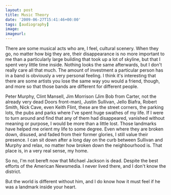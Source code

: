 ```yaml
---
layout: post
title: Music Theory
date: '2009-06-27T15:41:46+00:00'
tags: [audiography]
image:
imageurl:
---
```


There are some musical acts who are, I feel, cultural scenery. When they go, no matter how big they are, their disappearance is no more important to me than a particularly large building that took up a lot of skyline, but that I spent very little time inside. Nothing looks the same afterwards, but I don't really care all that much. The amount of investment a particular person has in a band is obviously a very personal feeling. I think it's interesting that there are some artists you lose the same way you would a friend, though, and more so that those bands are different for different people. <!--more-->

Peter Murphy, Clint Mansell, Jim Morrison (Jim Bob from Carter, not the already very dead Doors front-man), Justin Sullivan, Jello Biafra, Robert Smith, Nick Cave, even Keith Flint, these are the street corners, the parking lots, the pubs and parks where I've spent huge swathes of my life. If I were to turn around and find that any of them had disappeared, vanished without meaning or purpose, I would be more than a little lost. Those landmarks have helped me orient my life to some degree. Even where they are broken down, disused, and faded from their former glories, I still value their presence. I can sit down after a long day on the curb between Sullivan and Murphy and relax, no matter how broken down the neighbourhood is. That place is, in a very real sense, my home.

So no, I'm not bereft now that Michael Jackson is dead. Despite the best efforts of the American Newsmedia. I never lived there, and I don't know the district.

But the world is different without him, and I do know how it must feel if he was a landmark inside your heart.
